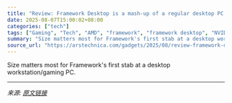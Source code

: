 ```yaml
---
title: "Review: Framework Desktop is a mash-up of a regular desktop PC and the Mac Studio"
date: 2025-08-07T15:00:02+08:00
categories: ["tech"]
tags: ["Gaming", "Tech", "AMD", "framework", "framework desktop", "NVIDIA", "ryzen ai"]
summary: "Size matters most for Framework's first stab at a desktop workstation/gaming PC."
source_url: "https://arstechnica.com/gadgets/2025/08/review-framework-desktop-is-a-mash-up-of-a-regular-desktop-pc-and-the-mac-studio/"
---
```


Size matters most for Framework's first stab at a desktop workstation/gaming PC.

---

*来源: [原文链接](https://arstechnica.com/gadgets/2025/08/review-framework-desktop-is-a-mash-up-of-a-regular-desktop-pc-and-the-mac-studio/)*
